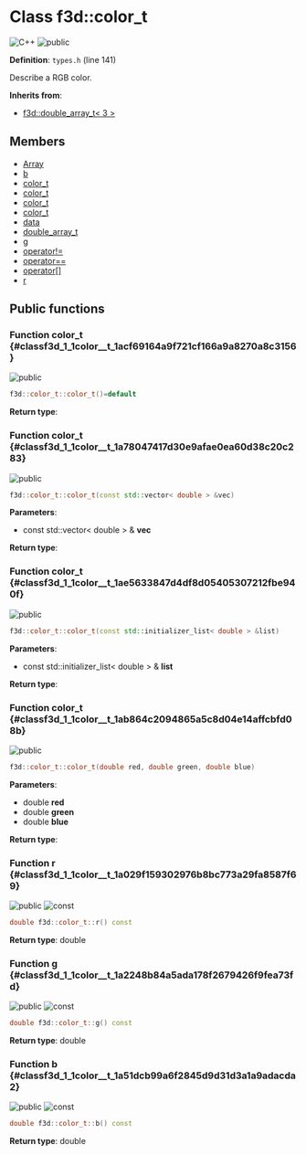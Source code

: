 # Class f3d::color\_t

![][C++]
![][public]

**Definition**: `types.h` (line 141)



Describe a RGB color.

**Inherits from**:

* [f3d::double\_array\_t\< 3 \>](classf3d_1_1double__array__t.md)

## Members

* [Array](classf3d_1_1double__array__t.md#classf3d_1_1double__array__t_1ab4ec6824918af432b4c7b3fa6ac54792)
* [b](classf3d_1_1color__t.md#classf3d_1_1color__t_1a51dcb99a6f2845d9d31d3a1a9adacda2)
* [color\_t](classf3d_1_1color__t.md#classf3d_1_1color__t_1acf69164a9f721cf166a9a8270a8c3156)
* [color\_t](classf3d_1_1color__t.md#classf3d_1_1color__t_1a78047417d30e9afae0ea60d38c20c283)
* [color\_t](classf3d_1_1color__t.md#classf3d_1_1color__t_1ae5633847d4df8d05405307212fbe940f)
* [color\_t](classf3d_1_1color__t.md#classf3d_1_1color__t_1ab864c2094865a5c8d04e14affcbfd08b)
* [data](classf3d_1_1double__array__t.md#classf3d_1_1double__array__t_1af27ad47a15ebbfde487ecb7d67ffe0de)
* [double\_array\_t](classf3d_1_1double__array__t.md#classf3d_1_1double__array__t_1a13bdc79ab1512e3105862d0cf06a1e50)
* [g](classf3d_1_1color__t.md#classf3d_1_1color__t_1a2248b84a5ada178f2679426f9fea73fd)
* [operator!=](classf3d_1_1double__array__t.md#classf3d_1_1double__array__t_1a31aa2831b1185ba168f8b23951bb675b)
* [operator==](classf3d_1_1double__array__t.md#classf3d_1_1double__array__t_1a7a03eb4ac6c40822b820b8acd255e7c3)
* [operator[]](classf3d_1_1double__array__t.md#classf3d_1_1double__array__t_1a0c160f2e0625cce337988dd018e7b6a1)
* [r](classf3d_1_1color__t.md#classf3d_1_1color__t_1a029f159302976b8bc773a29fa8587f69)

## Public functions

### Function color\_t {#classf3d_1_1color__t_1acf69164a9f721cf166a9a8270a8c3156}

![][public]


```cpp
f3d::color_t::color_t()=default
```








**Return type**: 



### Function color\_t {#classf3d_1_1color__t_1a78047417d30e9afae0ea60d38c20c283}

![][public]


```cpp
f3d::color_t::color_t(const std::vector< double > &vec)
```








**Parameters**:

* const std::vector< double > & **vec**

**Return type**: 



### Function color\_t {#classf3d_1_1color__t_1ae5633847d4df8d05405307212fbe940f}

![][public]


```cpp
f3d::color_t::color_t(const std::initializer_list< double > &list)
```








**Parameters**:

* const std::initializer_list< double > & **list**

**Return type**: 



### Function color\_t {#classf3d_1_1color__t_1ab864c2094865a5c8d04e14affcbfd08b}

![][public]


```cpp
f3d::color_t::color_t(double red, double green, double blue)
```








**Parameters**:

* double **red**
* double **green**
* double **blue**

**Return type**: 



### Function r {#classf3d_1_1color__t_1a029f159302976b8bc773a29fa8587f69}

![][public]
![][const]


```cpp
double f3d::color_t::r() const
```








**Return type**: double



### Function g {#classf3d_1_1color__t_1a2248b84a5ada178f2679426f9fea73fd}

![][public]
![][const]


```cpp
double f3d::color_t::g() const
```








**Return type**: double



### Function b {#classf3d_1_1color__t_1a51dcb99a6f2845d9d31d3a1a9adacda2}

![][public]
![][const]


```cpp
double f3d::color_t::b() const
```








**Return type**: double





[public]: https://img.shields.io/badge/-public-brightgreen (public)
[C++]: https://img.shields.io/badge/language-C%2B%2B-blue (C++)
[const]: https://img.shields.io/badge/-const-lightblue (const)